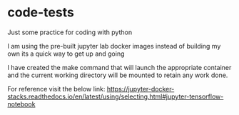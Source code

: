 # code-tests
Just some practice for coding with python

I am using the pre-built jupyter lab docker images instead of building my own its a quick way to get up and going

I have created the make command that will launch the appropriate container and the current working directory will be mounted to retain any work done.

For reference visit the below link:
https://jupyter-docker-stacks.readthedocs.io/en/latest/using/selecting.html#jupyter-tensorflow-notebook
